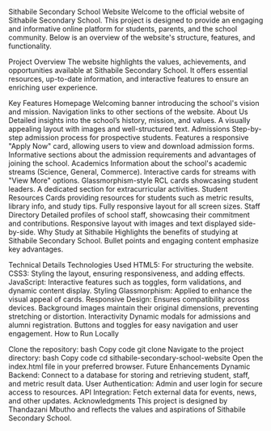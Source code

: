 Sithabile Secondary School Website
Welcome to the official website of Sithabile Secondary School. This project is designed to provide an engaging and informative online platform for students, parents, and the school community. Below is an overview of the website's structure, features, and functionality.

Project Overview
The website highlights the values, achievements, and opportunities available at Sithabile Secondary School. It offers essential resources, up-to-date information, and interactive features to ensure an enriching user experience.

Key Features
Homepage
Welcoming banner introducing the school's vision and mission.
Navigation links to other sections of the website.
About Us
Detailed insights into the school’s history, mission, and values.
A visually appealing layout with images and well-structured text.
Admissions
Step-by-step admission process for prospective students.
Features a responsive "Apply Now" card, allowing users to view and download admission forms.
Informative sections about the admission requirements and advantages of joining the school.
Academics
Information about the school's academic streams (Science, General, Commerce).
Interactive cards for streams with "View More" options.
Glassmorphism-style RCL cards showcasing student leaders.
A dedicated section for extracurricular activities.
Student Resources
Cards providing resources for students such as metric results, library info, and study tips.
Fully responsive layout for all screen sizes.
Staff Directory
Detailed profiles of school staff, showcasing their commitment and contributions.
Responsive layout with images and text displayed side-by-side.
Why Study at Sithabile
Highlights the benefits of studying at Sithabile Secondary School.
Bullet points and engaging content emphasize key advantages.

Technical Details
Technologies Used
HTML5: For structuring the website.
CSS3: Styling the layout, ensuring responsiveness, and adding effects.
JavaScript: Interactive features such as toggles, form validations, and dynamic content display.
Styling
Glassmorphism: Applied to enhance the visual appeal of cards.
Responsive Design: Ensures compatibility across devices.
Background images maintain their original dimensions, preventing stretching or distortion.
Interactivity
Dynamic modals for admissions and alumni registration.
Buttons and toggles for easy navigation and user engagement.
How to Run Locally

Clone the repository:
bash
Copy code
git clone <repository-url>
Navigate to the project directory:
bash
Copy code
cd sithabile-secondary-school-website
Open the index.html file in your preferred browser.
Future Enhancements
Dynamic Backend: Connect to a database for storing and retrieving student, staff, and metric result data.
User Authentication: Admin and user login for secure access to resources.
API Integration: Fetch external data for events, news, and other updates.
Acknowledgments
This project is designed by Thandazani Mbutho and reflects the values and aspirations of Sithabile Secondary School.

